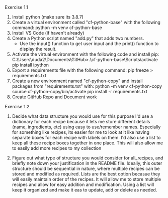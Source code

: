 Exercise 1.1
1.  Install python (make sure its 3.8.7)
2.  Create a virtual environment called "cf-python-base" with the following command: python -m venv cf-python-base
3.  Install VS Code (if haven't already)
4.  Create a Python script named "add.py" that adds two numbers. 
    - Use the input() function to get user input and the print() function to display the result.
5.  Activate the virtual environment with the following code and install pip: 
            C:\Users\duda2\Documents\GitHub>.\cf-python-base\Scripts\activate
            pip install ipython
6.  Export a requirements file with the following command: pip freeze > requirements.txt
7.  Create a new environment named "cf-python-copy" and install packages from "requirements.txt" with:
          python -m venv cf-python-copy
          source cf-python-copy/bin/activate
          pip install -r requirements.txt
8. Create GitHub Repo and Document work



Exercise 1.2
  1.  Decide what data structure you would use for this purpose
      I'd use a dictionary for each recipe because it lets me store different details (name, ingredients, etc)
      using easy to use/remember names.  Especially for something like recipes, its easier for me to look at 
      it like having separate boxes for each recipe with labels on them.  I'd also use a list to keep all these 
      recipe boxes together in one place.  This will also allow me to easily add more recipes to my collection

  3. Figure out what type of structure you would consider for all_recipes, and briefly note down your justification in the README file. Ideally, this outer structure should be sequential in nature, where multiple recipes can be stored and modified as required.
    Lists are the best option becasue they will easily maintain order of the recipes.  It will allow me to store multiple recipes and allow for easy addition and modification. Using a list will keep it organized and make it eas to update, add or delete as needed.
      
      
 

